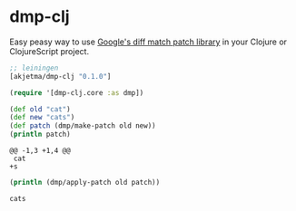 # dmp-clj

Easy peasy way to use [Google's diff match patch library](https://code.google.com/archive/p/google-diff-match-patch/) in your Clojure or ClojureScript project.

```clojure
;; leiningen
[akjetma/dmp-clj "0.1.0"]
```

```clojure
(require '[dmp-clj.core :as dmp])

(def old "cat")
(def new "cats")
(def patch (dmp/make-patch old new))
(println patch) 
```

```
@@ -1,3 +1,4 @@
 cat
+s

```

```clojure
(println (dmp/apply-patch old patch))
```

```
cats
```

